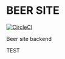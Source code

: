 # BEER SITE

[![CircleCI](https://circleci.com/gh/yarik2215/beer-site-backend.svg?style=svg)](https://app.circleci.com/pipelines/github/yarik2215/beer-site-backend)


Beer site backend

TEST
